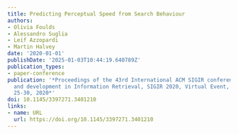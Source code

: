 ```yaml
---
title: Predicting Perceptual Speed from Search Behaviour
authors:
- Olivia Foulds
- Alessandro Suglia
- Leif Azzopardi
- Martin Halvey
date: '2020-01-01'
publishDate: '2025-01-03T10:44:19.640789Z'
publication_types:
- paper-conference
publication: '*Proceedings of the 43rd International ACM SIGIR conference on research
  and development in Information Retrieval, SIGIR 2020, Virtual Event, China, July
  25-30, 2020*'
doi: 10.1145/3397271.3401210
links:
- name: URL
  url: https://doi.org/10.1145/3397271.3401210
---
```


